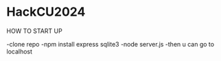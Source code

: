 # HackCU2024

HOW TO START UP

-clone repo
-npm install express sqlite3
-node server.js
-then u can go to localhost